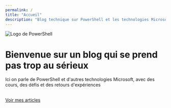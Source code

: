 ```yaml
---
permalink: /
title: "Accueil"
description: "Blog technique sur PowerShell et les technologies Microsoft pour l'administration système"
---
```


<div class="div_container">
    <div class="div_hero">
        <div class="div_hero_image">
            <img src="https://pic.clubic.com/v1/images/1870196/raw" alt="Logo de PowerShell">
        </div>
        <div class="div_hero_text">
            <h1 id="bienvenue">Bienvenue sur un blog qui se prend pas trop au sérieux</h1>
            <p>Ici on parle de PowerShell et d'autres technologies Microsoft, avec des cours, des défis et des retours d'expériences</p>
            <br>
            <a class="a_hero_button_1" href="/blog">Voir mes articles</a>
        </div>
    </div>
</div>
